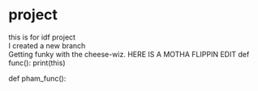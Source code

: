 # project
this is for idf project  
I created a new branch  
Getting funky with the cheese-wiz.
HERE IS A MOTHA FLIPPIN EDIT
def func():
  print(this)
  
  
  
  
  def pham_func():
  
